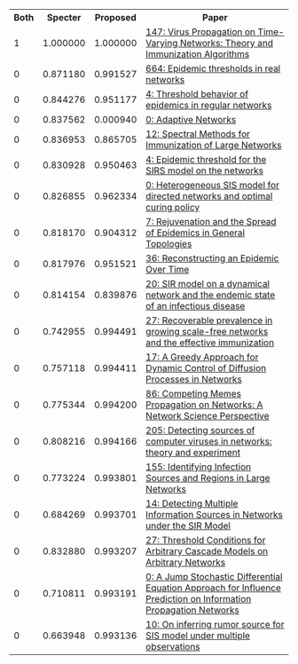 <html><table><tr>
<th>Both</th>
<th>Specter</th>
<th>Proposed</th>
<th>Paper</th>
</tr>
<tr>
<td>1</td>
<td>1.000000</td>
<td>1.000000</td>
<td><a href="https://www.semanticscholar.org/paper/b01de1a14b372f4f5029df4c1ffda270695c34d3">147: Virus Propagation on Time-Varying Networks: Theory and Immunization Algorithms</a></td>
</tr>
<tr>
<td>0</td>
<td>0.871180</td>
<td>0.991527</td>
<td><a href="https://www.semanticscholar.org/paper/eb0e7a9691c05aa2eb1e235d3fac1cc13a79c5b7">664: Epidemic thresholds in real networks</a></td>
</tr>
<tr>
<td>0</td>
<td>0.844276</td>
<td>0.951177</td>
<td><a href="https://www.semanticscholar.org/paper/881e58ec759883f4897c560d049c347998f8823f">4: Threshold behavior of epidemics in regular networks</a></td>
</tr>
<tr>
<td>0</td>
<td>0.837562</td>
<td>0.000940</td>
<td><a href="https://www.semanticscholar.org/paper/3d687ea0b44c653b1e08e650d1c6775c50d0d920">0: Adaptive Networks</a></td>
</tr>
<tr>
<td>0</td>
<td>0.836953</td>
<td>0.865705</td>
<td><a href="https://www.semanticscholar.org/paper/9d61adcd7a09cbfbc212665ab73a2a3f9f1c2807">12: Spectral Methods for Immunization of Large Networks</a></td>
</tr>
<tr>
<td>0</td>
<td>0.830928</td>
<td>0.950463</td>
<td><a href="https://www.semanticscholar.org/paper/85241f2e9e2c3039b8620143e11ff32aed147608">4: Epidemic threshold for the SIRS model on the networks</a></td>
</tr>
<tr>
<td>0</td>
<td>0.826855</td>
<td>0.962334</td>
<td><a href="https://www.semanticscholar.org/paper/ce8feefd3032a1052138e89f126cf96485d86081">0: Heterogeneous SIS model for directed networks and optimal curing policy</a></td>
</tr>
<tr>
<td>0</td>
<td>0.818170</td>
<td>0.904312</td>
<td><a href="https://www.semanticscholar.org/paper/67eebcb793ebaf3b8d762970d94ed28475fab920">7: Rejuvenation and the Spread of Epidemics in General Topologies</a></td>
</tr>
<tr>
<td>0</td>
<td>0.817976</td>
<td>0.951521</td>
<td><a href="https://www.semanticscholar.org/paper/4476979f7247a663093ee2cb16c6d49534a246bb">36: Reconstructing an Epidemic Over Time</a></td>
</tr>
<tr>
<td>0</td>
<td>0.814154</td>
<td>0.839876</td>
<td><a href="https://www.semanticscholar.org/paper/52b623c8a9d3b89a57f8ecdb992dc68cbcab4f01">20: SIR model on a dynamical network and the endemic state of an infectious disease</a></td>
</tr>
<tr>
<td>0</td>
<td>0.742955</td>
<td>0.994491</td>
<td><a href="https://www.semanticscholar.org/paper/2ba7f645efffc4f1693115b539d8a00e1dfe9660">27: Recoverable prevalence in growing scale-free networks and the effective immunization</a></td>
</tr>
<tr>
<td>0</td>
<td>0.757118</td>
<td>0.994411</td>
<td><a href="https://www.semanticscholar.org/paper/0000b42a11c9a850be3f57f3feeb1a0bd0ee8dad">17: A Greedy Approach for Dynamic Control of Diffusion Processes in Networks</a></td>
</tr>
<tr>
<td>0</td>
<td>0.775344</td>
<td>0.994200</td>
<td><a href="https://www.semanticscholar.org/paper/2276067dcaa5fc9c240041a50a114a06a9636276">86: Competing Memes Propagation on Networks: A Network Science Perspective</a></td>
</tr>
<tr>
<td>0</td>
<td>0.808216</td>
<td>0.994166</td>
<td><a href="https://www.semanticscholar.org/paper/e2ba3ebcbd0ba31fa75322d8e665b9d043cb24b8">205: Detecting sources of computer viruses in networks: theory and experiment</a></td>
</tr>
<tr>
<td>0</td>
<td>0.773224</td>
<td>0.993801</td>
<td><a href="https://www.semanticscholar.org/paper/b280028429dd2d227f5e08f855b389fc7083b13e">155: Identifying Infection Sources and Regions in Large Networks</a></td>
</tr>
<tr>
<td>0</td>
<td>0.684269</td>
<td>0.993701</td>
<td><a href="https://www.semanticscholar.org/paper/2451446b13b3d9994c6c52d20aeb6aac784b3489">14: Detecting Multiple Information Sources in Networks under the SIR Model</a></td>
</tr>
<tr>
<td>0</td>
<td>0.832880</td>
<td>0.993207</td>
<td><a href="https://www.semanticscholar.org/paper/02b72ddf4f5b0ee09750d7520a2634a48f6818ee">27: Threshold Conditions for Arbitrary Cascade Models on Arbitrary Networks</a></td>
</tr>
<tr>
<td>0</td>
<td>0.710811</td>
<td>0.993191</td>
<td><a href="https://www.semanticscholar.org/paper/abdc45f57767e40f2fd7537d1b5f643027fdbfe7">0: A Jump Stochastic Differential Equation Approach for Influence Prediction on Information Propagation Networks</a></td>
</tr>
<tr>
<td>0</td>
<td>0.663948</td>
<td>0.993136</td>
<td><a href="https://www.semanticscholar.org/paper/80edace988cb985e57d1582d718914a81ad4f2c1">10: On inferring rumor source for SIS model under multiple observations</a></td>
</tr>
</table></html>
